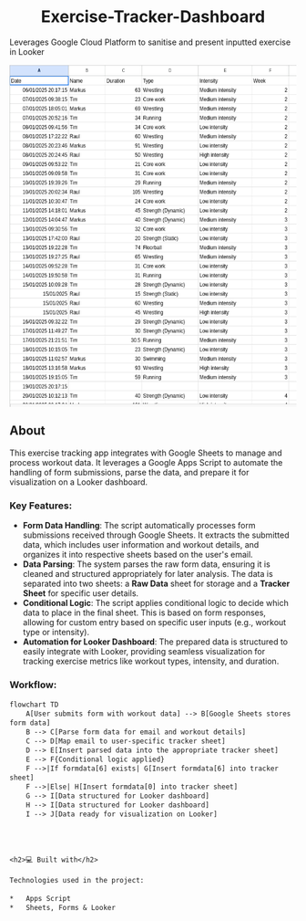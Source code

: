 <h1 align="center" id="title">Exercise-Tracker-Dashboard</h1>

<p id="description">Leverages Google Cloud Platform to sanitise and present inputted exercise in Looker</p>

<img src="https://github.com/tcampbel22/Exercise-Tracker-Dashboard/blob/master/assets/Screenshot%20from%202025-04-08%2020-29-24.png" width="800" height="600" align="center">

## About

This exercise tracking app integrates with Google Sheets to manage and process workout data. It leverages a Google Apps Script to automate the handling of form submissions, parse the data, and prepare it for visualization on a Looker dashboard.

### Key Features:
- **Form Data Handling**: The script automatically processes form submissions received through Google Sheets. It extracts the submitted data, which includes user information and workout details, and organizes it into respective sheets based on the user's email.
- **Data Parsing**: The system parses the raw form data, ensuring it is cleaned and structured appropriately for later analysis. The data is separated into two sheets: a **Raw Data** sheet for storage and a **Tracker Sheet** for specific user details.
- **Conditional Logic**: The script applies conditional logic to decide which data to place in the final sheet. This is based on form responses, allowing for custom entry based on specific user inputs (e.g., workout type or intensity).
- **Automation for Looker Dashboard**: The prepared data is structured to easily integrate with Looker, providing seamless visualization for tracking exercise metrics like workout types, intensity, and duration.

### Workflow:
```mermaid
flowchart TD
    A[User submits form with workout data] --> B[Google Sheets stores form data]
    B --> C[Parse form data for email and workout details]
    C --> D[Map email to user-specific tracker sheet]
    D --> E[Insert parsed data into the appropriate tracker sheet]
    E --> F{Conditional logic applied}
    F -->|If formdata[6] exists| G[Insert formdata[6] into tracker sheet]
    F -->|Else| H[Insert formdata[0] into tracker sheet]
    G --> I[Data structured for Looker dashboard]
    H --> I[Data structured for Looker dashboard]
    I --> J[Data ready for visualization on Looker]


  
  
<h2>💻 Built with</h2>

Technologies used in the project:

*   Apps Script
*   Sheets, Forms & Looker
